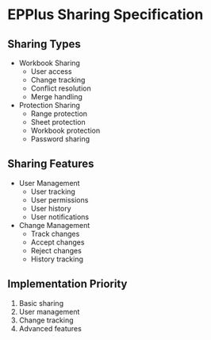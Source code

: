 # EPPlus Sharing Specification

## Sharing Types
- Workbook Sharing
  - User access
  - Change tracking
  - Conflict resolution
  - Merge handling
- Protection Sharing
  - Range protection
  - Sheet protection
  - Workbook protection
  - Password sharing

## Sharing Features
- User Management
  - User tracking
  - User permissions
  - User history
  - User notifications
- Change Management
  - Track changes
  - Accept changes
  - Reject changes
  - History tracking

## Implementation Priority
1. Basic sharing
2. User management
3. Change tracking
4. Advanced features